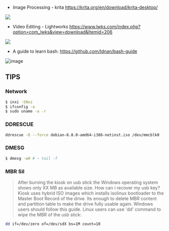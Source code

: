 - Image Processing - krita https://krita.org/en/download/krita-desktop/

![](https://krita.org/wp-content/uploads/2016/06/user-interface30.png)

- Video Editing - Lightworks https://www.lwks.com/index.php?option=com_lwks&view=download&Itemid=206

![](https://www.lwks.com/components/com_lwks/assets/images/lwksgui-win.jpg)

- A guide to learn bash: https://github.com/Idnan/bash-guide

![image](https://cloud.githubusercontent.com/assets/263237/25607925/7fdc5b00-2f21-11e7-9eb1-e11c7412fbf9.png)

## TIPS

### Network

```sh
$ inxi -SNxz
$ ifconfig -a
$ sudo uname -a -r
```

### DDRESCUE
```bash
ddrescue -D --force debian-8.8.0-amd64-i386-netinst.iso /dev/mmcblk0
```

### DMESG

```sh
$ dmesg -wH # ~ tail -f 
```

### MBR Sil
> After burning the kiosk on usb stick the Windows operating system shows only XX MB as available size. How can i recover my usb key?
> Kiosk uses hybrid ISO images which installs isolinux bootloader to the Master Boot Record of the drive. Its enough to delete MBR content and partition table to make the drive fully usable again. Windows users should follow this guide. Linux users can use 'dd' command to wipe the MBR of the usb stick:

```bash
dd if=/dev/zero of=/dev/sdX bs=1M count=10
```
